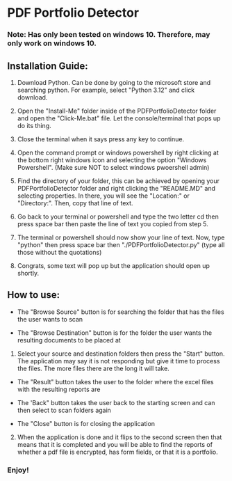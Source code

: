 # PDF Portfolio Detector

### Note: Has only been tested on windows 10. Therefore, may only work on windows 10.

## Installation Guide:

1. Download Python. Can be done by going to the microsoft store and searching python. For example, select "Python 3.12" and click download.

2. Open the "Install-Me" folder inside of the PDFPortfolioDetector folder and open the "Click-Me.bat" file. Let the console/terminal that pops up do its thing.

3. Close the terminal when it says press any key to continue.

4. Open the command prompt or windows powershell by right clicking at the bottom right windows icon and selecting the option "Windows Powershell". (Make sure NOT to select windows pwoershell admin)

5. Find the directory of your folder, this can be achieved by opening your PDFPortfolioDetector folder and right clicking the "README.MD" and selecting properties. In there, you will see the "Location:" or "Directory:". Then, copy that line of text.

6. Go back to your terminal or powershell and type the two letter cd then press space bar then paste the line of text you copied from step 5.

7. The terminal or powershell should now show your line of text. Now, type "python" then press space bar then "./PDFPortfolioDetector.py" (type all those without the quotations)

8. Congrats, some text will pop up but the application should open up shortly.

## How to use:

- The "Browse Source" button is for searching the folder that has the files the user wants to scan

- The "Browse Destination" button is for the folder the user wants the resulting documents to be placed at

1. Select your source and destination folders then press the "Start" button. The application may say it is not responding but give it time to process the files. The more files there are the long it will take.

- The "Result" button takes the user to the folder where the excel files with the resulting reports are

- The 'Back" button takes the user back to the starting screen and can then select to scan folders again

- The "Close" button is for closing the application

2. When the application is done and it flips to the second screen then that means that it is completed and you will be able to find the reports of whether a pdf file is encrypted, has form fields, or that it is a portfolio.

### Enjoy!
